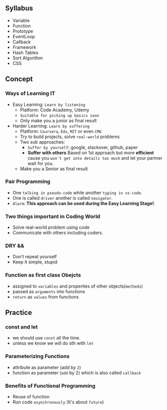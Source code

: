## Syllabus
- Variable
- Function
- Prototype
- EventLoop
- Callback
- Framework
- Hash Tables
- Sort Algorithm
- CSS


## Concept
### Ways of Learning IT
- Easy Learning: `Learn by listening`
  - Platform: Code Academy, Udemy
  - `Suitable for picking up basics soon`
  - Only make you a junior as final result
- Harder Learning: `Learn by suffering`
  - Platform: `Coursera`, `Edx`, `MIT` or even `CMU`
  - Try to build projects, solve `real-world` problems
  - Two sub approaches:
    - `Suffer by yourself`: google, stackover, github, paper 
    - **Suffer with others** Based on 1st approach but more **efficient** cause you `won't get into details too much` and let your partner wait for you.
  - Make you a Senior as final result

### Pair Programming
- One `talking in pseudo-code` while another `typing in vs-code`.
- One is called `driver` another is called `navigator`.
- `Alarm`: **This approach can be used during the Easy Learning Stage!**.

### Two things important in Coding World
- Solve real-world problem using code
- Communicate with others including coders.

### DRY &&
- Don't repeat yourself
- Keep it simple, stupid

### Function as first class Obejcts
- assigned to `variables` and properties of other objects(`methods`)
- passed as `arguments` into functions
- `return` as `values` from functions

## Practice
### const and let
- we should use `const` all the time.
- unless we know we will do sth with `let`
### Parameterizing Functions
- attribute as parameter (add by `2`)
- function as parameter (`add` by 2) which is also called `callback`

### Benefits of Functional Programming
- Reuse of function
- Run code `asynchronously` (It's about `future`)





